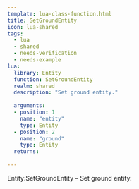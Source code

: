 ```yaml
---
template: lua-class-function.html
title: SetGroundEntity
icon: lua-shared
tags:
  - lua
  - shared
  - needs-verification
  - needs-example
lua:
  library: Entity
  function: SetGroundEntity
  realm: shared
  description: "Set ground entity."
  
  arguments:
  - position: 1
    name: "entity"
    type: Entity
  - position: 2
    name: "ground"
    type: Entity
  returns:
    
---
```


<div class="lua__search__keywords">
Entity:SetGroundEntity &#x2013; Set ground entity.
</div>

